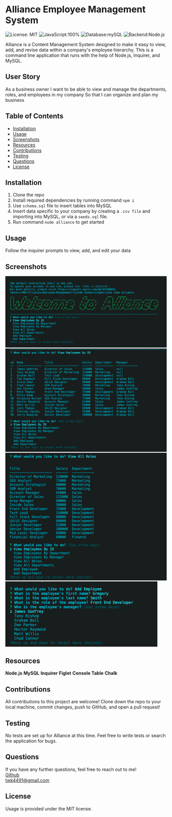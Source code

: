 # Alliance Employee Management System
![License: MIT](https://img.shields.io/badge/License-MIT-yellow.svg?style=for-the-badge&logo=appveyor) ![JavaScript:100%](https://img.shields.io/badge/JavaScript-100%25-brightgreen?style=for-the-badge&logo=appveyor) ![Database:mySQL](https://img.shields.io/badge/Database-MySQL-blue?style=for-the-badge&logo=appveyor) ![Backend:Node.js](https://img.shields.io/badge/Backend-Node.js-red?style=for-the-badge&logo=appveyor)

Alliance is a Content Management System designed to make it easy to view, add, and revise data within a company's employee hierarchy.  This is a command line application that runs with the help of Node.js, Inquirer, and MySQL.

## User Story
As a business owner
I want to be able to view and manage the departments, roles, and employees in my company
So that I can organize and plan my business



## Table of Contents
* [Installation](#installation)
* [Usage](#usage)
* [Screenshots](#screenshots)
* [Resources](#resources)
* [Contributions](#contributions)
* [Testing](#testing)
* [Questions](#questions)
* [License](#license)


## Installation
1. Clone the repo
2. Install required dependencies by running command ```npm i```
3. Use ```schema.sql``` file to insert tables into MySQL
4. Insert data specific to your company by creating a ```.csv file``` and importing into MySQL, or via a ```seeds.sql``` file.
5. Run command ```node alliance``` to get started

## Usage
Follow the inquirer prompts to view, add, and edit your data

## Screenshots
<img src = "images/alliance-main.png" alt = "screenshot of alliance">
<img src = "images/alliance-view.png" alt = "screenshot of alliance">
<img src = "images/alliance-roles.png" alt = "screenshot of alliance">
<img src = "images/alliance-add.png" alt = "screenshot of alliance">


## Resources
**Node.js**
**MySQL**
**Inquirer**
**Figlet**
**Console Table**
**Chalk**

## Contributions
All contributions to this project are welcome!  Clone down the repo to your local machine, commit changes, push to GitHub, and open a pull request!

## Testing
No tests are set up for Alliance at this time.  Feel free to write tests or search the application for bugs.

## Questions
If you have any further questions, feel free to reach out to me! <br>
<a href='https://www.github.com/twkirkpatrick'>Github</a> <br>
<a href='mailto:twk4491@gmail.com'>twk4491@gmail.com</a>

## License
Usage is provided under the MIT license.